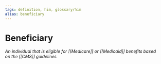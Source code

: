 ```yaml
---
tags: definition, him, glossary/him
alias: beneficiary
---
```

# Beneficiary
*An individual that is eligible for [[Medicare]] or [[Medicaid]] benefits based on the [[CMS]] guidelines*